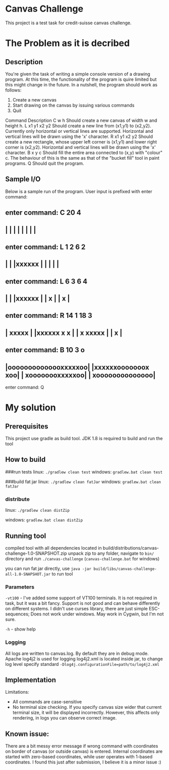 # Canvas Challenge
This project is a test task for credit-suisse canvas challenge.

# The Problem as it is decribed

## Description

You're given the task of writing a simple console version of a drawing program. 
At this time, the functionality of the program is quire limited but this might change in the future. 
In a nutshell, the program should work as follows:
 1. Create a new canvas
 2. Start drawing on the canvas by issuing various commands
 3. Quit


Command 		Description
C w h           Should create a new canvas of width w and height h.
L x1 y1 x2 y2   Should create a new line from (x1,y1) to (x2,y2). Currently only
                horizontal or vertical lines are supported. Horizontal and vertical lines
                will be drawn using the 'x' character.
R x1 y1 x2 y2   Should create a new rectangle, whose upper left corner is (x1,y1) and
                lower right corner is (x2,y2). Horizontal and vertical lines will be drawn
                using the 'x' character.
B x y c         Should fill the entire area connected to (x,y) with "colour" c. The
                behaviour of this is the same as that of the "bucket fill" tool in paint
                programs.
Q               Should quit the program.

## Sample I/O

Below is a sample run of the program. User input is prefixed with enter command:

enter command: C 20 4
----------------------
|                    |
|                    |
|                    |
|                    |
----------------------

enter command: L 1 2 6 2
----------------------
|                    |
|xxxxxx              |
|                    |
|                    |
----------------------

enter command: L 6 3 6 4
----------------------
|                    |
|xxxxxx              |
|     x              |
|     x              |
----------------------

enter command: R 14 1 18 3
----------------------
|             xxxxx  |
|xxxxxx       x   x  |
|     x       xxxxx  |
|     x              |
----------------------

enter command: B 10 3 o
----------------------
|oooooooooooooxxxxxoo|
|xxxxxxooooooox   xoo|
|     xoooooooxxxxxoo|
|     xoooooooooooooo|
----------------------

enter command: Q




# My solution

## Prerequisites
This project use gradle as build tool.
JDK 1.8 is required to build and run the tool

## How to build

###run tests
linux:    `./gradlew clean test`
windows:  `gradlew.bat clean test`

###build fat jar
linux:    `./gradlew clean fatJar`
windows:  `gradlew.bat clean fatJar`

### distribute

linux:    `./gradlew clean distZip`

windows:  `gradlew.bat clean distZip`

## Running tool

compiled tool with all dependencies located in build/distributions/canvas-challenge-1.0-SNAPSHOT.zip
unpack zip to any folder, navigate to `bin/` directory and run `./canvas-challenge` (`canvas-challenge.bat` for windows)

you can run fat jar directly, use `java -jar build/libs/canvas-challenge-all-1.0-SNAPSHOT.jar` to run tool

### Parameters
`-vt100` - I've added some support of VT100 terminals. It is not required in task, but it was a bit fancy.
Support is not good and can behave differently on different systems. I didn't use curses library, 
there are just simple ESC-sequences; Does not work under windows. May work in Cygwin, but I'm not sure.

`-h` - show help

### Logging
All logs are written to canvas.log. By default they are in debug mode. Apache log4j2 is used for logging 
log4j2.xml is located inside jar, to change log level specify standard `-Dlog4j.configurationFile=path/to/log4j2.xml`


## Implementation
Limitations:

* All commands are case-sensitive
* No terminal size checking. If you specify canvas size wider that current terminal size, it will be displayed incorrectly. However, this affects only rendering, in logs you can observe correct image.

## Known issue:
There are a bit messy error message if wrong command with coordinates on border of canvas (or outside canvas) is entered.
Internal coordinates are started with zero-based coordinates, while user operates with 1-based coordinates. I found this just after submission, I believe it is a minor issue :)






